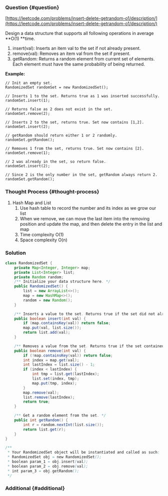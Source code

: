 ### Question {#question}

[https://leetcode.com/problems/insert-delete-getrandom-o1/description/](https://leetcode.com/problems/insert-delete-getrandom-o1/description/)

Design a data structure that supports all following operations in average **O\(1\) **time.

1. insert\(val\): Inserts an item val to the set if not already present.
2. remove\(val\): Removes an item val from the set if present.
3. getRandom: Returns a random element from current set of elements. Each element must have the same probability of being returned.

**Example:**

```
// Init an empty set.
RandomizedSet randomSet = new RandomizedSet();

// Inserts 1 to the set. Returns true as 1 was inserted successfully.
randomSet.insert(1);

// Returns false as 2 does not exist in the set.
randomSet.remove(2);

// Inserts 2 to the set, returns true. Set now contains [1,2].
randomSet.insert(2);

// getRandom should return either 1 or 2 randomly.
randomSet.getRandom();

// Removes 1 from the set, returns true. Set now contains [2].
randomSet.remove(1);

// 2 was already in the set, so return false.
randomSet.insert(2);

// Since 2 is the only number in the set, getRandom always return 2.
randomSet.getRandom();
```

### Thought Process {#thought-process}

1. Hash Map and List
   1. Use hash table to record the number and its index as we grow our list
   2. When we remove, we can move the last item into the removing position and update the map, and then delete the entry in the list and map
   3. Time complexity O\(1\)
   4. Space complexity O\(n\)

### Solution

```java
class RandomizedSet {
    private Map<Integer, Integer> map;
    private List<Integer> list;
    private Random random;
    /** Initialize your data structure here. */
    public RandomizedSet() {
        list = new ArrayList<>();
        map = new HashMap<>();
        random = new Random();
    }

    /** Inserts a value to the set. Returns true if the set did not already contain the specified element. */
    public boolean insert(int val) {
        if (map.containsKey(val)) return false;
        map.put(val, list.size());
        return list.add(val);
    }

    /** Removes a value from the set. Returns true if the set contained the specified element. */
    public boolean remove(int val) {
        if (!map.containsKey(val)) return false;
        int index = map.get(val);
        int lastIndex = list.size() - 1;
        if (index < lastIndex) {
            int tmp = list.get(lastIndex);
            list.set(index, tmp);
            map.put(tmp, index);
        }
        map.remove(val);
        list.remove(lastIndex);
        return true;
    }

    /** Get a random element from the set. */
    public int getRandom() {
        int r = random.nextInt(list.size());
        return list.get(r);
    }
}

/**
 * Your RandomizedSet object will be instantiated and called as such:
 * RandomizedSet obj = new RandomizedSet();
 * boolean param_1 = obj.insert(val);
 * boolean param_2 = obj.remove(val);
 * int param_3 = obj.getRandom();
 */
```

### Additional {#additional}



